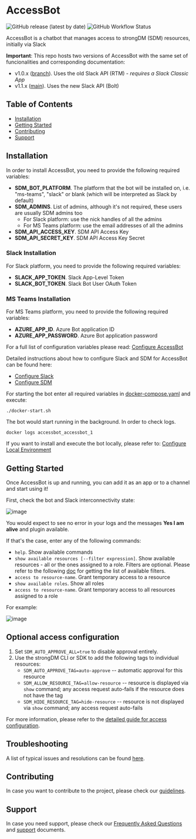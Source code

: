 # AccessBot
![GitHub release (latest by date)](https://img.shields.io/github/v/release/strongdm/accessbot)
![GitHub Workflow Status](https://img.shields.io/github/workflow/status/strongdm/accessbot/accessbot?label=tests)

AccessBot is a chatbot that manages access to strongDM (SDM) resources, initially via Slack

**Important**: This repo hosts two versions of AccessBot with the same set of funcionalities and corresponding documentation:
* v1.0.x ([branch](https://github.com/strongdm/accessbot/tree/1.0.x)). Uses the old Slack API (RTM) - _requires a Slack Classic App_
* v1.1.x ([main](https://github.com/strongdm/accessbot)). Uses the new Slack API (Bolt)

## Table of Contents
* [Installation](#installation)
* [Getting Started](#getting-started)
* [Contributing](#contributing)
* [Support](#support)

## Installation
In order to install AccessBot, you need to provide the following required variables:
* **SDM_BOT_PLATFORM**. The platform that the bot will be installed on, i.e. "ms-teams", "slack" or blank (which will be interpreted as Slack by default)
* **SDM_ADMINS**. List of admins, although it's not required, these users are usually SDM admins too 
  - For Slack platform: use the nick handles of all the admins
  - For MS Teams platform: use the email addresses of all the admins
* **SDM_API_ACCESS_KEY**. SDM API Access Key
* **SDM_API_SECRET_KEY**. SDM API Access Key Secret

### Slack Installation
For Slack platform, you need to provide the following required variables:
* **SLACK_APP_TOKEN**. Slack App-Level Token
* **SLACK_BOT_TOKEN**. Slack Bot User OAuth Token

### MS Teams Installation
For MS Teams platform, you need to provide the following required variables:
* **AZURE_APP_ID**. Azure Bot application ID
* **AZURE_APP_PASSWORD**. Azure Bot application password

For a full list of configuration variables please read: [Configure AccessBot](docs/CONFIGURE_ACCESSBOT.md)

Detailed instructions about how to configure Slack and SDM for AccessBot can be found here:
* [Configure Slack](docs/CONFIGURE_SLACK.md)
* [Configure SDM](docs/CONFIGURE_SDM.md)

For starting the bot enter all required variables in [docker-compose.yaml](docker-compose.yaml) and execute:
```
./docker-start.sh
```

The bot would start running in the background. In order to check logs.
```
docker logs accessbot_accessbot_1
```

If you want to install and execute the bot locally, please refer to: [Configure Local Environment](docs/CONFIGURE_LOCAL_ENV.md)

## Getting Started
Once AccessBot is up and running, you can add it as an app or to a channel and start using it!

First, check the bot and Slack interconnectivity state:

![image](docs/img/health-check.gif)

You would expect to see no error in your logs and the messages **Yes I am alive** and plugin available.

If that's the case, enter any of the following commands:
* `help`. Show available commands 
* `show available resources [--filter expression]`. Show available resources - all or the ones assigned to a role. Filters are optional. Please refer to the following [doc](https://www.strongdm.com/docs/automation/getting-started/filters) for getting the list of available filters.
* `access to resource-name`. Grant temporary access to a resource
* `show available roles`. Show all roles
* `access to resource-name`. Grant temporary access to all resources assigned to a role

For example:

![image](docs/img/main-commands-tutorial.gif)

## Optional access configuration

1. Set `SDM_AUTO_APPROVE_ALL=true` to disable approval entirely.
2. Use the strongDM CLI or SDK to add the following tags to individual resources:
      - `SDM_AUTO_APPROVE_TAG=auto-approve` -- automatic approval for this resource
      - `SDM_ALLOW_RESOURCE_TAG=allow-resource` -- resource is displayed via `show` command; any access request auto-fails if the resource does not have the tag
      - `SDM_HIDE_RESOURCE_TAG=hide-resource` -- resource is not displayed via `show` command; any access request auto-fails

For more information, please refer to the [detailed guide for access configuration](docs/ACCESS_CONFIGURATION.md).

## Troubleshooting

A list of typical issues and resolutions can be found [here](docs/TROUBLESHOOTING.md).

## Contributing
In case you want to contribute to the project, please check our [guidelines](CONTRIBUTING.md).

## Support
In case you need support, please check our [Frequently Asked Questions](docs/FAQ.md) and [support](SUPPORT.md) documents.
